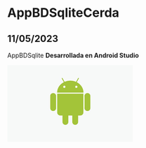 # AppBDSqliteCerda
## 11/05/2023

AppBDSqlite   **Desarrollada en Android Studio** 

![Colaboración](descarga.png)
